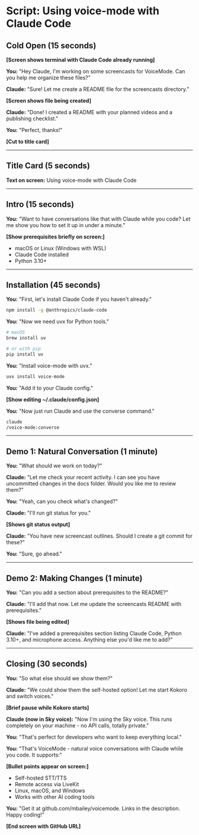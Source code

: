 # Script: Using voice-mode with Claude Code

## Cold Open (15 seconds)

**[Screen shows terminal with Claude Code already running]**

**You:** "Hey Claude, I'm working on some screencasts for VoiceMode. Can you help me organize these files?"

**Claude:** "Sure! Let me create a README file for the screencasts directory."

**[Screen shows file being created]**

**Claude:** "Done! I created a README with your planned videos and a publishing checklist."

**You:** "Perfect, thanks!"

**[Cut to title card]**

---

## Title Card (5 seconds)
**Text on screen:** Using voice-mode with Claude Code

---

## Intro (15 seconds)

**You:** "Want to have conversations like that with Claude while you code? Let me show you how to set it up in under a minute."

**[Show prerequisites briefly on screen:]**
- macOS or Linux (Windows with WSL)
- Claude Code installed
- Python 3.10+

---

## Installation (45 seconds)

**You:** "First, let's install Claude Code if you haven't already."

```bash
npm install -g @anthropics/claude-code
```

**You:** "Now we need uvx for Python tools."

```bash
# macOS
brew install uv

# or with pip
pip install uv
```

**You:** "Install voice-mode with uvx."

```bash
uvx install voice-mode
```

**You:** "Add it to your Claude config."

**[Show editing ~/.claude/config.json]**

**You:** "Now just run Claude and use the converse command."

```bash
claude
/voice-mode:converse
```

---

## Demo 1: Natural Conversation (1 minute)

**You:** "What should we work on today?"

**Claude:** "Let me check your recent activity. I can see you have uncommitted changes in the docs folder. Would you like me to review them?"

**You:** "Yeah, can you check what's changed?"

**Claude:** "I'll run git status for you."

**[Shows git status output]**

**Claude:** "You have new screencast outlines. Should I create a git commit for these?"

**You:** "Sure, go ahead."

---

## Demo 2: Making Changes (1 minute)

**You:** "Can you add a section about prerequisites to the README?"

**Claude:** "I'll add that now. Let me update the screencasts README with prerequisites."

**[Shows file being edited]**

**Claude:** "I've added a prerequisites section listing Claude Code, Python 3.10+, and microphone access. Anything else you'd like me to add?"

---

## Closing (30 seconds)

**You:** "So what else should we show them?"

**Claude:** "We could show them the self-hosted option! Let me start Kokoro and switch voices."

**[Brief pause while Kokoro starts]**

**Claude (now in Sky voice):** "Now I'm using the Sky voice. This runs completely on your machine - no API calls, totally private."

**You:** "That's perfect for developers who want to keep everything local."

**You:** "That's VoiceMode - natural voice conversations with Claude while you code. It supports:"

**[Bullet points appear on screen:]**
- Self-hosted STT/TTS
- Remote access via LiveKit  
- Linux, macOS, and Windows
- Works with other AI coding tools

**You:** "Get it at github.com/mbailey/voicemode. Links in the description. Happy coding!"

**[End screen with GitHub URL]**
